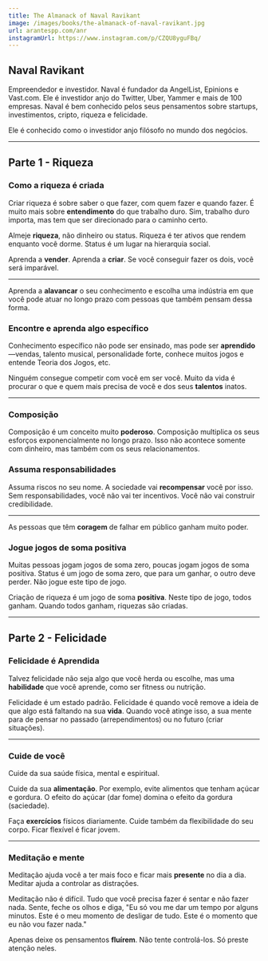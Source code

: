 ```yaml
---
title: The Almanack of Naval Ravikant
image: /images/books/the-almanack-of-naval-ravikant.jpg
url: arantespp.com/anr
instagramUrl: https://www.instagram.com/p/CZQU8yguFBq/
---
```


## Naval Ravikant

Empreendedor e investidor. Naval é fundador da AngelList, Epinions e Vast.com. Ele é investidor anjo do Twitter, Uber, Yammer e mais de 100 empresas. Naval é bem conhecido pelos seus pensamentos sobre startups, investimentos, cripto, riqueza e felicidade.

Ele é conhecido como o investidor anjo filósofo no mundo dos negócios.

---

## Parte 1 - Riqueza

### Como a riqueza é criada

Criar riqueza é sobre saber o que fazer, com quem fazer e quando fazer. É muito mais sobre **entendimento** do que trabalho duro. Sim, trabalho duro importa, mas tem que ser direcionado para o caminho certo.

Almeje **riqueza**, não dinheiro ou status. Riqueza é ter ativos que rendem enquanto você dorme. Status é um lugar na hierarquia social.

Aprenda a **vender**. Aprenda a **criar**. Se você conseguir fazer os dois, você será imparável.

---

Aprenda a **alavancar** o seu conhecimento e escolha uma indústria em que você pode atuar no longo prazo com pessoas que também pensam dessa forma.

### Encontre e aprenda algo específico

Conhecimento específico não pode ser ensinado, mas pode ser **aprendido**—vendas, talento musical, personalidade forte, conhece muitos jogos e entende Teoria dos Jogos, etc.

Ninguém consegue competir com você em ser você. Muito da vida é procurar o que e quem mais precisa de você e dos seus **talentos** inatos.

---

### Composição

Composição é um conceito muito **poderoso**. Composição multiplica os seus esforços exponencialmente no longo prazo. Isso não acontece somente com dinheiro, mas também com os seus relacionamentos.

### Assuma responsabilidades

Assuma riscos no seu nome. A sociedade vai **recompensar** você por isso. Sem responsabilidades, você não vai ter incentivos. Você não vai construir credibilidade.

---

As pessoas que têm **coragem** de falhar em público ganham muito poder.

### Jogue jogos de soma positiva

Muitas pessoas jogam jogos de soma zero, poucas jogam jogos de soma positiva. Status é um jogo de soma zero, que para um ganhar, o outro deve perder. Não jogue este tipo de jogo.

Criação de riqueza é um jogo de soma **positiva**. Neste tipo de jogo, todos ganham. Quando todos ganham, riquezas são criadas.

---

## Parte 2 - Felicidade

### Felicidade é Aprendida

Talvez felicidade não seja algo que você herda ou escolhe, mas uma **habilidade** que você aprende, como ser fitness ou nutrição.

Felicidade é um estado padrão. Felicidade é quando você remove a ideia de que algo está faltando na sua **vida**. Quando você atinge isso, a sua mente para de pensar no passado (arrependimentos) ou no futuro (criar situações).

---

### Cuide de você

Cuide da sua saúde física, mental e espiritual.

Cuide da sua **alimentação**. Por exemplo, evite alimentos que tenham açúcar e gordura. O efeito do açúcar (dar fome) domina o efeito da gordura (saciedade).

Faça **exercícios** físicos diariamente. Cuide também da flexibilidade do seu corpo. Ficar flexível é ficar jovem.

---

### Meditação e mente

Meditação ajuda você a ter mais foco e ficar mais **presente** no dia a dia. Meditar ajuda a controlar as distrações.

Meditação não é difícil. Tudo que você precisa fazer é sentar e não fazer nada. Sente, feche os olhos e diga, "Eu só vou me dar um tempo por alguns minutos. Este é o meu momento de desligar de tudo. Este é o momento que eu não vou fazer nada."

Apenas deixe os pensamentos **fluírem**. Não tente controlá-los. Só preste atenção neles.

